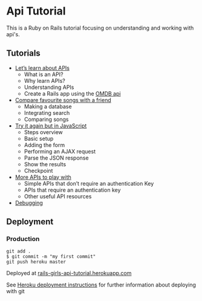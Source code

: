 # Api Tutorial

This is a Ruby on Rails tutorial focusing on understanding and working with api's.

## Tutorials
- [Let’s learn about APIs](http://rails-girls-api-tutorial.herokuapp.com/)
  - What is an API?
  - Why learn APIs?
  - Understanding APIs
  - Create a Rails app using the [OMDB api](http://www.omdbapi.com/)
- [Compare favourite songs with a friend](http://rails-girls-api-tutorial.herokuapp.com/compare-favourite-songs.html)
  - Making a database
  - Integrating search
  - Comparing songs
- [Try it again but in JavaScript](http://rails-girls-api-tutorial.herokuapp.com/omdb-javascript.html)
  - Steps overview
  - Basic setup
  - Adding the form
  - Performing an AJAX request
  - Parse the JSON response
  - Show the results
  - Checkpoint
- [More APIs to play with](http://rails-girls-api-tutorial.herokuapp.com/api-list.html)
  - Simple APIs that don’t require an authentication Key
  - APIs that require an authentication key
  - Other useful API resources
- [Debugging](http://rails-girls-api-tutorial.herokuapp.com/debugging.html)

## Deployment

### Production
```
git add .
$ git commit -m "my first commit"
git push heroku master
```

Deployed at [rails-girls-api-tutorial.herokuapp.com](http://rails-girls-api-tutorial.herokuapp.com/)

See [Heroku deployment instructions](https://devcenter.heroku.com/articles/git) for further information about deploying with git
